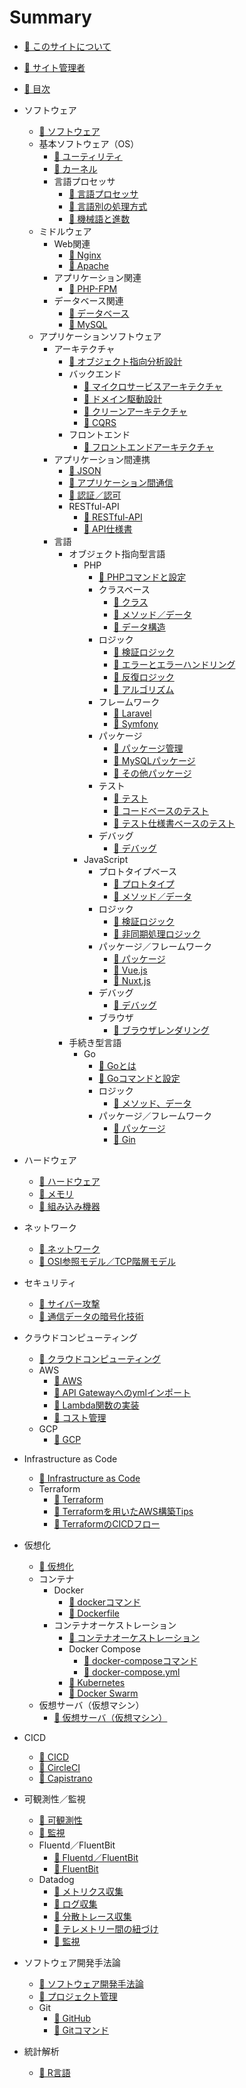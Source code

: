 # Summary

* [📖 ︎このサイトについて](README.md)

* [📖 ︎サイト管理者](public/self_introduction.md)

* [📖 ︎目次](public/summary.md)

* ソフトウェア
  * [📖 ︎ソフトウェア](public/software/software.md)
  * 基本ソフトウェア（OS）
    * [📖 ︎ユーティリティ](public/software/software_basic_utility.md)
    * [📖 ︎カーネル](public/software/software_basic_kernel.md)
    * 言語プロセッサ
      * [📖 ︎言語プロセッサ](public/software/software_basic_language_processor.md)
      * [📖 ︎言語別の処理方式](public/software/software_basic_language_processor_process_mode.md)
      * [📖 ︎機械語と進数](public/software/software_basic_language_processor_machine_language_and_radix.md)
  * ミドルウェア
    * Web関連
      * [📖 ︎Nginx](public/software/software_middleware_web_nginx.md)
      * [📖 ︎Apache](public/software/software_middleware_web_apache.md)
    * アプリケーション関連
      * [📖 ︎PHP-FPM](public/software/software_middleware_application_php_fpm.md)
    * データベース関連
      * [📖 ︎データベース](public/software/software_middleware_database.md)
      * [📖 My︎SQL](public/software/software_middleware_database_mysql.md)
  * アプリケーションソフトウェア
    * アーキテクチャ
      * [📖 ︎オブジェクト指向分析設計](public/software/software_application_architecture_object_oriented_analysis_and_design.md)
      * バックエンド
        * [📖 ︎マイクロサービスアーキテクチャ](public/software/software_application_architecture_backend_microservice.md)
        * [📖 ︎ドメイン駆動設計](public/software/software_application_architecture_backend_domain_driven_design.md)
        * [📖 ︎クリーンアーキテクチャ](public/software/software_application_architecture_backend_domain_driven_design_clean_architecture.md)
        * [📖 ︎CQRS](public/software/software_application_architecture_backend_cqrs.md)
      * フロントエンド
        * [📖 ︎フロントエンドアーキテクチャ](public/software/software_application_architecture_frontend.md)
    * アプリケーション間連携
      * [📖 ︎JSON](public/software/software_application_collaboration_json.md)
      * [📖 ︎アプリケーション間通信](public/software/software_application_collaboration_communication.md)
      * [📖 ︎認証／認可](public/software/software_application_collaboration_authentication_authorization.md)
      * RESTful-API
        * [📖 ︎RESTful-API](public/software/software_application_collaboration_api_restful.md)
        * [📖 ︎API仕様書](public/software/software_application_collaboration_api_restful_api_specification.md)
    * 言語
      * オブジェクト指向型言語
        * PHP
          * [📖 PHPコマンドと設定](public/software/software_application_object_oriented_language_php_command_and_configuration.md)
          * クラスベース
            * [📖 ︎クラス](public/software/software_application_object_oriented_language_php_class_based.md)
            * [📖 ︎メソッド／データ](public/software/software_application_object_oriented_language_php_class_based_method_data.md)
            * [📖 ︎データ構造](public/software/software_application_object_oriented_language_php_class_based_data_structure.md)
          * ロジック
            * [📖 ︎検証ロジック](public/software/software_application_object_oriented_language_php_logic_validation.md)
            * [📖 ︎エラーとエラーハンドリング](public/software/software_application_object_oriented_language_php_logic_error_and_error_handling.md)
            * [📖 ︎反復ロジック](public/software/software_application_object_oriented_language_php_logic_iteration.md)
            * [📖 ︎アルゴリズム](public/software/software_application_object_oriented_language_php_logic_algorithm.md)
          * フレームワーク
            * [📖 ︎Laravel](public/software/software_application_object_oriented_language_php_framework_laravel.md)
            * [📖 ︎Symfony](public/software/software_application_object_oriented_language_php_framework_symfony.md)
          * パッケージ
            * [📖 ︎パッケージ管理](public/software/software_application_object_oriented_language_php_package_management.md)
            * [📖 ︎MySQLパッケージ](public/software/software_application_object_oriented_language_php_package_mysql.md)
            * [📖 ︎その他パッケージ](public/software/software_application_object_oriented_language_php_package_others.md)
          * テスト
            * [📖 ︎テスト](public/software/software_application_object_oriented_language_php_testing.md)
            * [📖 ︎コードベースのテスト](public/software/software_application_object_oriented_language_php_testing_based_on_code.md)
            * [📖 ︎テスト仕様書ベースのテスト](public/software/software_application_object_oriented_language_php_testing_based_on_test_specification.md)
          * デバッグ
            * [📖 ︎デバッグ](public/software/software_application_object_oriented_language_php_debug.md)
        * JavaScript
          * プロトタイプベース
            * [📖 ︎プロトタイプ](public/software/software_application_object_oriented_language_js_prototype_based.md)
            * [📖 ︎メソッド／データ](public/software/software_application_object_oriented_language_js_prototype_based_method_data.md)
          * ロジック
            * [📖 ︎検証ロジック](public/software/software_application_object_oriented_language_js_logic_validation.md)
            * [📖 ︎非同期処理ロジック](public/software/software_application_object_oriented_language_js_logic_asynchronous_process.md)
          * パッケージ／フレームワーク
            * [📖 ︎パッケージ](public/software/software_application_object_oriented_language_js_package.md)
            * [📖 ︎Vue.js](public/software/software_application_object_oriented_language_js_framework_vuejs.md)
            * [📖 ︎Nuxt.js](public/software/software_application_object_oriented_language_js_framework_nuxtjs.md)
          * デバッグ
            * [📖 ︎デバッグ](public/software/software_application_object_oriented_language_js_debug.md)
          * ブラウザ
            * [📖 ︎ブラウザレンダリング](public/software/software_application_object_oriented_language_js_browser_rendering.md)
      * 手続き型言語
        * Go
          * [📖 Goとは](public/software/software_application_procedural_language_go.md)
          * [📖 Goコマンドと設定](public/software/software_application_procedural_language_go_command_and_configuration.md)
          * ロジック
            * [📖 メソッド、データ](public/software/software_application_procedural_language_go_logic_method_data.md)
          * パッケージ／フレームワーク
            * [📖 パッケージ](public/software/software_application_procedural_language_go_package.md)
            * [📖 Gin](public/software/software_application_procedural_language_go_framework_gin.md)

* ハードウェア
  * [📖 ︎ハードウェア](public/hardware/hardware.md)
  * [📖 ︎メモリ](public/hardware/hardware_memory.md)
  * [📖 ︎組み込み機器](public/hardware/hardware_embedded_system.md)

* ネットワーク
  * [📖 ︎ネットワーク](public/network/network.md)
  * [📖 ︎OSI参照モデル／TCP階層モデル](public/network/network_osi_tcp_model.md)

* セキュリティ
  * [📖 ︎サイバー攻撃](public/security/security_cyber_attacks.md)
  * [📖 ︎通信データの暗号化技術](public/security/security_encryption_technology.md)

* クラウドコンピューティング
  * [📖 ︎クラウドコンピューティング](public/cloud_computing/cloud_computing.md)
  * AWS
    * [📖 ︎AWS](public/cloud_computing/cloud_computing_aws.md)
    * [📖 ︎API Gatewayへのymlインポート](public/cloud_computing/cloud_computing_aws_api_gateway_import.md)
    * [📖 ︎Lambda関数の実装](public/cloud_computing/cloud_computing_aws_lambda_function.md)
    * [📖 ︎コスト管理](public/cloud_computing/cloud_computing_aws_cost_management.md)
  * GCP
    * [📖 ︎GCP](public/cloud_computing/cloud_computing_gcp.md)

* Infrastructure as Code
  * [📖 ︎Infrastructure as Code](public/infrastructure_as_code/infrastructure_as_code.md)
  * Terraform
    * [📖 ︎Terraform](public/infrastructure_as_code/infrastructure_as_code_terraform.md)
    * [📖 ︎Terraformを用いたAWS構築Tips](public/infrastructure_as_code/infrastructure_as_code_terraform_aws_tips.md)
    * [📖 ︎TerraformのCICDフロー](public/infrastructure_as_code/infrastructure_as_code_terraform_ci_cd.md)

* 仮想化
  * [📖 ︎仮想化](public/virtualization/virtualization.md)
  * コンテナ
    * Docker
      * [📖 ︎dockerコマンド](public/virtualization/virtualization_container_docker_command.md)
      * [📖 ︎Dockerfile](public/virtualization/virtualization_container_docker_dockerfile.md)
    * コンテナオーケストレーション
      * [📖 ︎コンテナオーケストレーション](public/virtualization/virtualization_container_orchestration.md)
      * Docker Compose
        * [📖 ︎docker-composeコマンド](/public/virtualization/virtualization_container_orchestration_docker_compose_command.md)
        * [📖 ︎docker-compose.yml](public/virtualization/virtualization_container_orchestration_docker_compose_yml.md)
      * [📖 ︎Kubernetes](public/virtualization/virtualization_container_orchestration_kubernetes.md)
      * [📖 ︎Docker Swarm](public/virtualization/virtualization_container_orchestration_docker_swarm.md)
  * ︎仮想サーバ（仮想マシン）
    * [📖 ︎仮想サーバ（仮想マシン）](public/virtualization/virtualization_server.md)

* CICD
  * [📖 ︎CICD](public/ci_cd/ci_cd.md)
  * [📖 ︎CircleCI](public/ci_cd/ci_cd_circleci.md)
  * [📖 ︎Capistrano](public/ci_cd/ci_cd_capistrano.md)

* 可観測性／監視
  * [📖 ︎可観測性](public/observability_monitering/observability.md)
  * [📖 ︎監視](public/observability_monitering/monitering.md)
  * Fluentd／FluentBit
    * [📖 ︎Fluentd／FluentBit](public/observability_monitering/observability_fluentd_and_fluentbit.md)
    * [📖 ︎FluentBit](public/observability_monitering/observability_fluentbit.md)
  * Datadog
    * [📖 ︎メトリクス収集](public/observability_monitering/observability_datadog_metrics.md)
    * [📖 ︎ログ収集](public/observability_monitering/observability_datadog_log.md)
    * [📖 ︎分散トレース収集](public/observability_monitering/observability_datadog_distributed_trace.md)
    * [📖 ︎テレメトリー間の紐づけ](public/observability_monitering/observability_datadog_telemetry_association.md)
    * [📖 ︎監視](public/observability_monitering/observability_datadog_monitering.md)

* ソフトウェア開発手法論
  * [📖 ︎ソフトウェア開発手法論](public/software_development_methodology/software_development_methodology.md)
  * [📖 ︎プロジェクト管理](public/software_development_methodology/software_development_methodology_project_management.md)
  * Git
    * [📖 ︎GitHub](public/software_development_methodology/software_development_methodology_github.md)
    * [📖 ︎Gitコマンド](public/software_development_methodology/software_development_methodology_git_command.md)

* 統計解析
  * [📖 ︎R言語](public/statistic_analysis/statistic_analysis_r.md)


